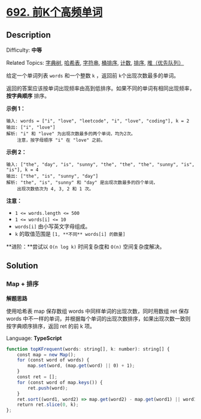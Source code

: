 # [692\. 前K个高频单词](https://leetcode.cn/problems/top-k-frequent-words/)

## Description

Difficulty: **中等**  

Related Topics: [字典树](https://leetcode.cn/tag/trie/), [哈希表](https://leetcode.cn/tag/hash-table/), [字符串](https://leetcode.cn/tag/string/), [桶排序](https://leetcode.cn/tag/bucket-sort/), [计数](https://leetcode.cn/tag/counting/), [排序](https://leetcode.cn/tag/sorting/), [堆（优先队列）](https://leetcode.cn/tag/heap-priority-queue/)

给定一个单词列表 `words` 和一个整数 `k` ，返回前 `k`个出现次数最多的单词。

返回的答案应该按单词出现频率由高到低排序。如果不同的单词有相同出现频率， **按字典顺序** 排序。

**示例 1：**

```
输入: words = ["i", "love", "leetcode", "i", "love", "coding"], k = 2
输出: ["i", "love"]
解析: "i" 和 "love" 为出现次数最多的两个单词，均为2次。
    注意，按字母顺序 "i" 在 "love" 之前。
```

**示例 2：**

```
输入: ["the", "day", "is", "sunny", "the", "the", "the", "sunny", "is", "is"], k = 4
输出: ["the", "is", "sunny", "day"]
解析: "the", "is", "sunny" 和 "day" 是出现次数最多的四个单词，
    出现次数依次为 4, 3, 2 和 1 次。
```

**注意：**

* `1 <= words.length <= 500`
* `1 <= words[i] <= 10`
* `words[i]` 由小写英文字母组成。
* `k` 的取值范围是 `[1, **不同** words[i] 的数量]`

**进阶：**尝试以 `O(n log k)` 时间复杂度和 `O(n)` 空间复杂度解决。

## Solution

### Map + 排序

**解题思路**

使用哈希表 map 保存数组 words 中同样单词的出现次数，同时用数组 ret 保存 words 中不一样的单词，并根据每个单词的出现次数排序，如果出现次数一致则按字典顺序排序，返回 ret 的前 k 项。

Language: **TypeScript**

```typescript
function topKFrequent(words: string[], k: number): string[] {
    const map = new Map();
    for (const word of words) {
        map.set(word, (map.get(word) || 0) + 1);
    }
    const ret = [];
    for (const word of map.keys()) {
        ret.push(word);
    }
    ret.sort((word1, word2) => map.get(word2) - map.get(word1) || word1.localeCompare(word2));
    return ret.slice(0, k);
};
```
